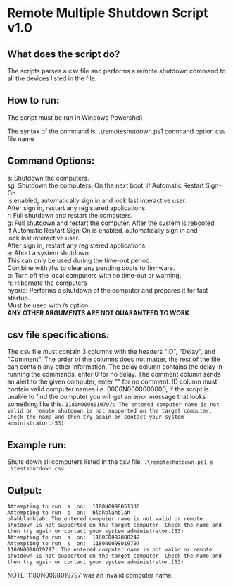 ﻿# Remote Multiple Shutdown Script v1.0

## What does the script do?
The scripts parses a csv file and performs a remote shutdown command to all
the devices listed in the file.

## How to run:
The script must be run in Windows Powershell

The syntax of the command is: .\remoteshutdown.ps1 command option csv file name

## Command Options:
s:  Shutdown the computers.\
sg: Shutdown the computers. On the next boot, if Automatic Restart Sign-On\
    is enabled, automatically sign in and lock last interactive user.\
    After sign in, restart any registered applications.\
r:  Full shutdown and restart the computers.\
g:  Full shutdown and restart the computer. After the system is rebooted,\
    if Automatic Restart Sign-On is enabled, automatically sign in and\
    lock last interactive user.\
    After sign in, restart any registered applications.\
a:  Abort a system shutdown.\
    This can only be used during the time-out period.\
    Combine with /fw to clear any pending boots to firmware.\
p:  Turn off the local computers with no time-out or warning.\
h:  Hibernate the computers\
hybrid: Performs a shutdown of the computer and prepares it for fast startup.\
    Must be used with /s option.\
**ANY OTHER ARGUMENTS ARE NOT GUARANTEED TO WORK**

## csv file specifications:
The csv file must contain 3 columns with the headers "ID", "Delay", and "Comment".
The order of the columns does not matter, the rest of the file can contain any other
information. The delay column contains the delay in running the commands, enter 0 for
no delay. The comment column sends an alert to the given computer, enter "" for no 
comment. ID column must contain valid computer names i.e. 0000N0000000000, if
the script is unable to find the computer you will get an error message that looks 
something like this.
`1180N0098019797: The entered computer name is not valid or remote shutdown is not supported on the target computer. Check the name and then try again or contact your system administrator.(53)`

## Example run:
Shuts down all computers listed in the csv file.
`.\remoteshutdown.ps1 s .\testshutdown.csv`

## Output:
```
Attempting to run  s  on:  1180N0098051336
Attempting to run  s  on:  blahblahblah
blahblahblah: The entered computer name is not valid or remote shutdown is not supported on the target computer. Check the name and then try again or contact your system administrator.(53)
Attempting to run  s  on:  1180C0097888242
Attempting to run  s  on:  1180N0098019797
1180N0098019797: The entered computer name is not valid or remote shutdown is not supported on the target computer. Check the name and then try again or contact your system administrator.(53)
```
NOTE: 1180N0098019797 was an invalid computer name.
